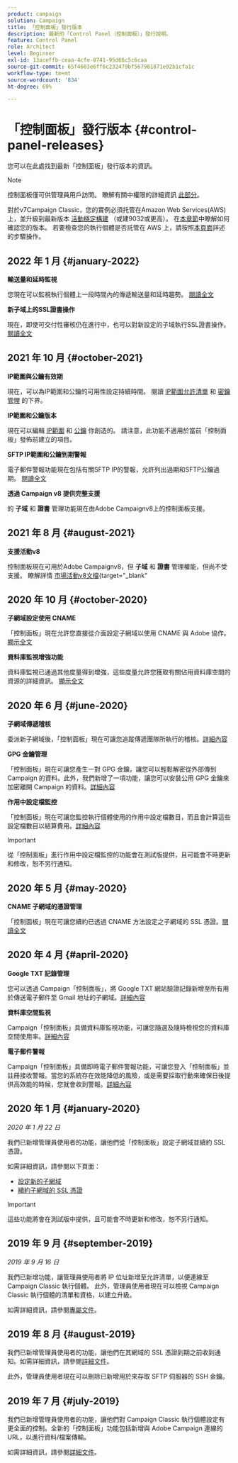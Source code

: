 ```yaml
---
product: campaign
solution: Campaign
title: 「控制面板」發行版本
description: 最新的「Control Panel（控制面板）」發行說明。
feature: Control Panel
role: Architect
level: Beginner
exl-id: 13aceffb-ceaa-4cfe-8741-95d66c5c6caa
source-git-commit: 65f4603e6ff6c232479bf567981871e92b1cfa1c
workflow-type: tm+mt
source-wordcount: '834'
ht-degree: 69%

---
```


# 「控制面板」發行版本 {#control-panel-releases}

您可以在此處找到最新「控制面板」發行版本的資訊。

>[!NOTE]
>
>控制面板僅可供管理員用戶訪問。 瞭解有關中權限的詳細資訊 [此部分](https://experienceleague.adobe.com/docs/control-panel/using/discover-control-panel/managing-permissions.html?lang=zh-Hant#discover-control-panel)。
>
>對於v7Campaign Classic，您的實例必須托管在Amazon Web Services(AWS)上，並升級到最新版本 [活動穩定構建](https://experienceleague.adobe.com/docs/campaign-classic/using/release-notes/rn-overview.html?lang=zh-Hant#rn-statuses) （或建9032或更高）。 在[本章節](https://experienceleague.adobe.com/docs/campaign-classic/using/getting-started/starting-with-adobe-campaign/launching-adobe-campaign.html?lang=zh-Hant#getting-your-campaign-version)中瞭解如何確認您的版本。 若要檢查您的執行個體是否託管在 AWS 上，請按照[本頁面](faq.md#hosted-aws)詳述的步驟操作。

## 2022 年 1 月 {#january-2022}

<!-- **Active queries monitoring**

Control Panel now allows you to monitor queries that have been running for the longest time on your instances. [Read more](performance-monitoring/using/database-active-queries.md)-->

**輸送量和延時監視**

您現在可以監視執行個體上一段時間內的傳遞輸送量和延時趨勢。 [閱讀全文](performance-monitoring/using/thoughputs-latencies.md)

**新子域上的SSL證書操作**

現在，即使可交付性審核仍在進行中，也可以對新設定的子域執行SSL證書操作。 [閱讀全文](subdomains-certificates/using/renewing-subdomain-certificate.md)

## 2021 年 10 月 {#october-2021}

**IP範圍與公鑰有效期**

現在，可以為IP範圍和公鑰的可用性設定持續時間。 閱讀 [IP範圍允許清單](sftp/using/ip-range-allow-listing.md#adding-ip-addresses-allow-list) 和 [密鑰管理](sftp/using/key-management.md#installing-ssh-key) 的下界。

**IP範圍和公鑰版本**

現在可以編輯 [IP範圍](sftp/using/ip-range-allow-listing.md#editing-ip-ranges) 和 [公鑰](sftp/using/key-management.md#editing-public-keys) 你創造的。 請注意，此功能不適用於當前「控制面板」發佈前建立的項目。

**SFTP IP範圍和公鑰到期警報**

電子郵件警報功能現在包括有關SFTP IP的警報，允許列出過期和SFTP公鑰過期。 [閱讀全文](performance-monitoring/using/email-alerting.md)

**透過 Campaign v8 提供完整支援**

的 **子域** 和 **證書** 管理功能現在由Adobe Campaignv8上的控制面板支援。

## 2021 年 8 月 {#august-2021}

**支援活動v8**

控制面板現在可用於Adobe Campaignv8，但 **子域** 和 **證書** 管理權能，但尚不受支援。 瞭解詳情 [市場活動v8文檔](https://experienceleague.adobe.com/docs/campaign/campaign-v8/deploy/self-service.html){target=&quot;_blank&quot;

## 2020 年 10 月 {#october-2020}

**子網域設定使用 CNAME**

「控制面板」現在允許您直接從介面設定子網域以使用 CNAME 與 Adobe 協作。[顯示全文](subdomains-certificates/using/setting-up-new-subdomain.md)

**資料庫監視增強功能**

資料庫監視已通過其他度量得到增強，這些度量允許您獲取有關佔用資料庫空間的資源的詳細資訊。 [顯示全文](performance-monitoring/using/database-monitoring.md)

## 2020 年 6 月 {#june-2020}

**子網域傳遞稽核**

委派新子網域後，「控制面板」現在可讓您追蹤傳遞團隊所執行的稽核。[詳細內容](subdomains-certificates/using/setting-up-new-subdomain.md)

**GPG 金鑰管理**

「控制面板」現在可讓您產生一對 GPG 金鑰，讓您可以輕鬆解密從外部傳到 Campaign 的資料。此外，我們新增了一項功能，讓您可以安裝公用 GPG 金鑰來加密離開 Campaign 的資料。[詳細內容](instances-settings/using/gpg-keys-management.md)

**作用中設定檔監控**

「控制面板」現在可讓您監控執行個體使用的作用中設定檔數目，而且會計算這些設定檔數目以結算費用。[詳細內容](performance-monitoring/using/active-profiles-monitoring.md)

>[!IMPORTANT]
>
>從「控制面板」進行作用中設定檔監控的功能會在測試版提供，且可能會不時更新和修改，恕不另行通知。

## 2020 年 5 月 {#may-2020}

**CNAME 子網域的憑證管理**

「控制面板」現在可讓您續約已透過 CNAME 方法設定之子網域的 SSL 憑證。[閱讀全文](subdomains-certificates/using/renewing-subdomain-certificate.md)

## 2020 年 4 月 {#april-2020}

**Google TXT 記錄管理**

您可以透過 Campaign「控制面板」，將 Google TXT 網站驗證記錄新增至所有用於傳送電子郵件至 Gmail 地址的子網域。[詳細內容](subdomains-certificates/using/managing-txt-records.md)

**資料庫空間監視**

Campaign「控制面板」具備資料庫監視功能，可讓您隨選及隨時檢視您的資料庫空間使用率。[詳細內容](performance-monitoring/using/database-monitoring.md)

**電子郵件警報**

Campaign「控制面板」具備即時電子郵件警報功能，可讓您登入「控制面板」並註冊接收警報。當您的系統存在效能降低的風險，或是需要採取行動來確保日後提供高效能的時候，您就會收到警報。[詳細內容](performance-monitoring/using/email-alerting.md)

## 2020 年 1 月 {#january-2020}

*2020 年 1 月 22 日*

我們已新增管理員使用者的功能，讓他們從「控制面板」設定子網域並續約 SSL 憑證。

如需詳細資訊，請參閱以下頁面：
* [設定新的子網域](subdomains-certificates/using/setting-up-new-subdomain.md)
* [續約子網域的 SSL 憑證](subdomains-certificates/using/renewing-subdomain-certificate.md)

>[!IMPORTANT]
>
>這些功能將會在測試版中提供，且可能會不時更新和修改，恕不另行通知。

## 2019 年 9 月 {#september-2019}

*2019 年 9 月 16 日*

我們已新增功能，讓管理員使用者將 IP 位址新增至允許清單，以便連線至 Campaign Classic 執行個體。
此外，管理員使用者現在可以檢視 Campaign Classic 執行個體的清單和資格，以建立升級。

如需詳細資訊，請參閱[專屬文件](instances-settings/using/ip-allow-listing-instance-access.md)。

## 2019 年 8 月 {#august-2019}

我們已新增管理員使用者的功能，讓他們在其網域的 SSL 憑證到期之前收到通知。如需詳細資訊，請參閱[詳細文件](subdomains-certificates/using/monitoring-ssl-certificates.md)。

此外，管理員使用者現在可以刪除已新增用於來存取 SFTP 伺服器的 SSH 金鑰。

## 2019 年 7 月 {#july-2019}

我們已新增管理員使用者的功能，讓他們對 Campaign Classic 執行個體設定有更全面的控制。全新的「控制面板」功能包括新增與 Adobe Campaign 連線的 URL，以進行資料/檔案傳輸。

如需詳細資訊，請參閱[詳細文件](instances-settings/using/url-permissions.md)。
